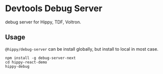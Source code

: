 # Devtools Debug Server

debug server for Hippy, TDF, Voltron.

## Usage

`@hippy/debug-server` can be install globally, but install to local in most case.

```
npm install -g debug-server-next
cd hippy-react-demo
hippy-debug
```
